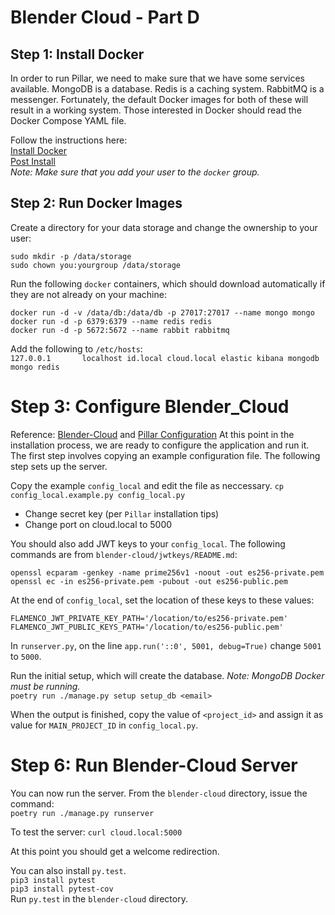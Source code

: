 # Blender Cloud - Part D

## Step 1: Install Docker 

In order to run Pillar, we need to make sure that we have some services available. MongoDB is a database. Redis is a caching system. RabbitMQ is a messenger. Fortunately, the default Docker images for both of these will result in a working system.  Those interested in Docker should read the Docker Compose YAML file.

Follow the instructions here:    
[Install Docker](https://docs.docker.com/engine/install/ubuntu/)   
[Post Install](https://docs.docker.com/engine/install/linux-postinstall/)    
*Note: Make sure that you add your user to the `docker` group.*

## Step 2: Run Docker Images

Create a directory for your data storage and change the ownership to your user:
```
sudo mkdir -p /data/storage
sudo chown you:yourgroup /data/storage
```

Run the following `docker` containers, which should download automatically if they are not already on your machine:
```
docker run -d -v /data/db:/data/db -p 27017:27017 --name mongo mongo
docker run -d -p 6379:6379 --name redis redis
docker run -d -p 5672:5672 --name rabbit rabbitmq
```

Add the following to `/etc/hosts`:    
`127.0.0.1       localhost id.local cloud.local elastic kibana mongodb mongo redis`

# Step 3: Configure Blender_Cloud
Reference: [Blender-Cloud](https://developer.blender.org/diffusion/BC/) and [Pillar Configuration](https://pillarframework.org/development/install/)
At this point in the installation process, we are ready to configure the application and run it. The first step involves copying an example configuration file. The following step sets up the server. 

Copy the example `config_local` and edit the file as neccessary.
`cp config_local.example.py config_local.py`

- Change secret key (per `Pillar` installation tips)
- Change port on cloud.local to 5000

You should also add JWT keys to your `config_local`. The following commands are from `blender-cloud/jwtkeys/README.md`:
```
openssl ecparam -genkey -name prime256v1 -noout -out es256-private.pem
openssl ec -in es256-private.pem -pubout -out es256-public.pem
```
At the end of `config_local`, set the location of these keys to these values:
```
FLAMENCO_JWT_PRIVATE_KEY_PATH='/location/to/es256-private.pem'
FLAMENCO_JWT_PUBLIC_KEYS_PATH='/location/to/es256-public.pem'
```

In `runserver.py`, on the line `app.run('::0', 5001, debug=True)` change `5001` to `5000`.


Run the initial setup, which will create the database. *Note: MongoDB Docker must be running.*    
`poetry run ./manage.py setup setup_db <email>`

When the output is finished, copy the value of `<project_id>` and assign it as value for `MAIN_PROJECT_ID` in `config_local.py`.    


# Step 6: Run Blender-Cloud Server
You can now run the server. From the `blender-cloud` directory, issue the command:    
`poetry run ./manage.py runserver`

To test the server:
`curl cloud.local:5000`

At this point you should get a welcome redirection.

You can also install `py.test`.    
`pip3 install pytest`    
`pip3 install pytest-cov`    
Run `py.test` in the `blender-cloud` directory.    
